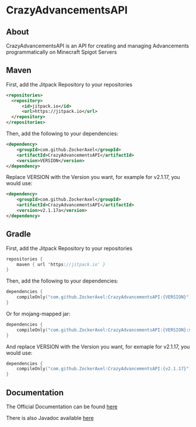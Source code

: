 # CrazyAdvancementsAPI


## About

CrazyAdvancementsAPI is an API for creating and managing Advancements programmatically on Minecraft Spigot Servers


## Maven
First, add the Jitpack Repository to your repositories
```xml
<repositories>
  <repository>
      <id>jitpack.io</id>
      <url>https://jitpack.io</url>
  </repository>
</repositories>
```
Then, add the following to your dependencies:
```xml
<dependency>
    <groupId>com.github.ZockerAxel</groupId>
    <artifactId>CrazyAdvancementsAPI</artifactId>
    <version>VERSION</version>
</dependency>
```
Replace VERSION with the Version you want, for example for v2.1.17, you would use:
```xml
<dependency>
    <groupId>com.github.ZockerAxel</groupId>
    <artifactId>CrazyAdvancementsAPI</artifactId>
    <version>v2.1.17a</version>
</dependency>
```

## Gradle
First, add the Jitpack Repository to your repositories
```kts
repositories {
    maven { url 'https://jitpack.io' }
}
```
Then, add the following to your dependencies:
```kts
dependencies {
    compileOnly("com.github.ZockerAxel:CrazyAdvancementsAPI:{VERSION}")
}
```
Or for mojang-mapped jar:
```kts
dependencies {
    compileOnly("com.github.ZockerAxel:CrazyAdvancementsAPI:{VERSION}:mojmap")
}
```

And replace VERSION with the Version you want, for exmaple for v2.1.17, you would use:
```kts
dependencies {
    compileOnly("com.github.ZockerAxel:CrazyAdvancementsAPI:{v2.1.17}")
}
```



## Documentation

The Official Documentation can be found [here][0]

There is also Javadoc available [here][1]

[0]: https://docs.crazyadvancements.endercentral.eu "Official Documentation"
[1]: https://javadoc.crazyadvancements.endercentral.eu "Javadoc"
